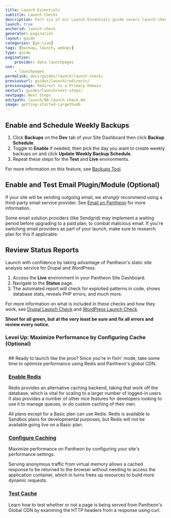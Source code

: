 ```yaml
---
title: Launch Essentials
subtitle: Launch Checks
description: Part six of our Launch Essentials guide covers launch checks to perform before going live.
launch: true
anchorid: launch-check
generator: pagination
layout: guide
categories: [go-live]
tags: [backup, launch, webops]
type: guide
pagination:
    provider: data.launchpages
use:
    - launchpages
permalink: docs/guides/launch/launch-check/
previousurl: guides/launch/redirects/
previouspage: Redirect to a Primary Domain
nexturl: guides/launch/next-steps/
nextpage: Next Steps
editpath: launch/06-launch-check.md
image: getting-started-Largethumb
---
```

## Enable and Schedule Weekly Backups
1. Click **<span class="glyphicons glyphicons-cloud-upload"></span> Backups** on the <span class="glyphicons glyphicons-wrench" aria-hidden="true"></span> **Dev** tab of your Site Dashboard then click **Backup Schedule**.
2. Toggle to **Enable** if needed, then pick the day you want to create weekly backups on and click **Update Weekly Backup Schedule**.
3. Repeat these steps for the **<span class="glyphicons glyphicons-equalizer"></span> Test** and **<span class="glyphicons glyphicons-cardio"></span> Live** environments.

For more information on this feature, see [Backups Tool](/backups).

## Enable and Test Email Plugin/Module (Optional)
If your site will be sending outgoing email, we *strongly* recommend using a third-party email service provider. See [Email on Pantheon](/email) for more information.

<Alert type="info" title="Note">

Some email solution providers (like Sendgrid) may implement a waiting period before upgrading to a paid plan, to combat malicious email. If you're switching email providers as part of your launch, make sure to research plan for this if applicable.

</Alert>

## Review Status Reports
Launch with confidence by taking advantage of Pantheon's static site analysis service for Drupal and WordPress.

1. Access the **<span class="glyphicons glyphicons-cardio"></span> Live** environment in your Pantheon Site Dashboard.
2. Navigate to the **<span class="glyphicons glyphicons-info-sign"></span> Status** page.
3. The automated report will check for exploited patterns in code, shows database stats, reveals PHP errors, and much more.

For more information on what is included in these checks and how they work, see [Drupal Launch Check](/drupal-launch-check) and [WordPress Launch Check](/wordpress-launch-check).

  **Shoot for all green, but at the very least be sure and fix all errors and review every notice.**

<div class="panel panel-drop panel-guide" id="accordion">
<div class="panel-heading panel-drop-heading">
<a class="accordion-toggle panel-drop-title collapsed" data-toggle="collapse" data-parent="#accordion" data-proofer-ignore data-target="#host-specific1"><h3 class="panel-title panel-drop-title" style="cursor:pointer;"><i class="fa fa-graduation-cap" style="line-height:.9"></i> Level Up: Maximize Performance by Configuring Cache (Optional)</h3></a>
</div>
<div id="host-specific1" class="collapse" style="padding:10px;">
<div >
## Ready to launch like the pros?
Since you're in fixin' mode, take some time to optimize performance using Redis and Pantheon's global CDN.

### [Enable Redis](/redis)
Redis provides an alternative caching backend, taking that work off the database, which is vital for scaling to a larger number of logged-in users. It also provides a number of other nice features for developers looking to use it to manage queues, or do custom caching of their own.

All plans except for a Basic plan can use Redis. Redis is available to Sandbox plans for developmental purposes, but Redis will not be available going live on a Basic plan.


### [Configure Caching](/global-cdn-caching)
Maximize performance on Pantheon by configuring your site's performance settings.

Serving anonymous traffic from virtual memory allows a cached response to be returned to the browser without needing to access the application container, which in turns frees up resources to build more dynamic requests.

### [Test Cache](/test-global-cdn-caching)
Learn how to test whether or not a page is being served from Pantheon's Global CDN by examining the HTTP headers from a response using curl.
</div>
</div>
</div>
